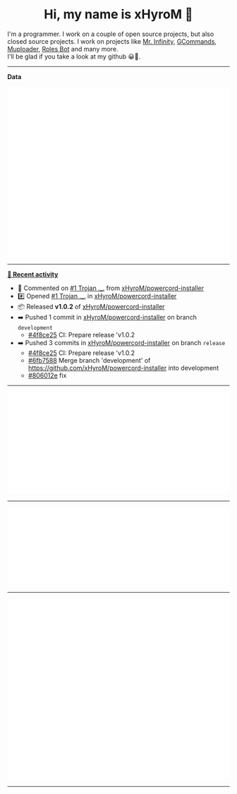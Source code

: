 <p align="center">
    <!-- <img src="https://avatars.githubusercontent.com/u/56601352" width="192" alt="hyro's pfp" /> -->
    <h1 align="center">Hi, my name is xHyroM 👋</h1>
</p>

I'm a programmer. I work on a couple of open source projects, but also closed source projects. I work on projects like [Mr. Infinity](https://discord.com/oauth2/authorize?client_id=720321585625694239&scope=bot%20applications.commands&permissions=8&redirect_uri=https://blobs.gq/imanager&prompt=consent&response_type=code), [GCommands](https://github.com/Garlic-Team/GCommands), [Muploader](https://github.com/xHyroM/Muploder), [Roles Bot](https://github.com/xHyroM/roles-bot) and many more.  
I'll be glad if you take a look at my github 😀👀.

___
**Data**

<img src="https://github.com/xHyroM/xHyroM/blob/master/.cache/base.svg">

___

**[📰 Recent activity](https://github.com/xHyroM)**
* 💬 Commented on [#1 Trojan ._.](https://github.com/xHyroM/powercord-installer/issues/1) from [xHyroM/powercord-installer](https://github.com/xHyroM/powercord-installer)
* #️⃣ Opened [#1 Trojan ._.](https://github.com/xHyroM/powercord-installer/issues/1) in [xHyroM/powercord-installer](https://github.com/xHyroM/powercord-installer)
* 📦 Released **v1.0.2** of [xHyroM/powercord-installer](https://github.com/xHyroM/powercord-installer)
* ➡️ Pushed 1 commit in [xHyroM/powercord-installer](https://github.com/xHyroM/powercord-installer) on branch `development`
  * [#4f8ce25](https://github.com/xHyroM/powercord-installer/commit/4f8ce25) CI: Prepare release &#39;v1.0.2
* ➡️ Pushed 3 commits in [xHyroM/powercord-installer](https://github.com/xHyroM/powercord-installer) on branch `release`
  * [#4f8ce25](https://github.com/xHyroM/powercord-installer/commit/4f8ce25) CI: Prepare release &#39;v1.0.2
  * [#6fb7588](https://github.com/xHyroM/powercord-installer/commit/6fb7588) Merge branch &#39;development&#39; of https://github.com/xHyroM/powercord-installer into development
  * [#806012e](https://github.com/xHyroM/powercord-installer/commit/806012e) fix


___

<img src="https://github.com/xHyroM/xHyroM/blob/master/.cache/isocalendar.svg">

___

<img src="https://github.com/xHyroM/xHyroM/blob/master/.cache/languages.svg">

___

<img src="https://github.com/xHyroM/xHyroM/blob/master/.cache/achievements.svg">

___
